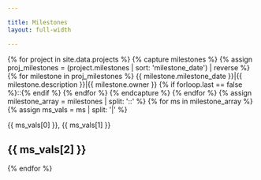 ```yaml
---

title: Milestones
layout: full-width

---
```


{% for project in site.data.projects %}
  {% capture milestones %}
    {% assign proj_milestones = (project.milestones | sort: 'milestone_date') | reverse %}
    {% for milestone in proj_milestones  %}
      {{ milestone.milestone_date }}|{{ milestone.description }}|{{ milestone.owner }}
      {% if forloop.last == false %}::{% endif %}
    {% endfor %}
  {% endcapture %}
{% endfor %}
{% assign milestone_array = milestones | split: '::' %}
{% for ms in milestone_array %}
   {% assign ms_vals = ms | split: '|' %}
   <div>{{ ms_vals[0] }}, {{ ms_vals[1] }}<h2>{{ ms_vals[2] }}</h2></div>
{% endfor %}
